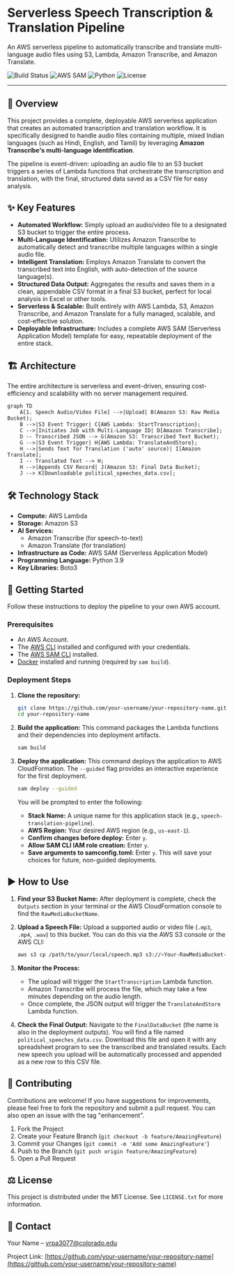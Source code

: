 # Serverless Speech Transcription & Translation Pipeline

An AWS serverless pipeline to automatically transcribe and translate multi-language audio files using S3, Lambda, Amazon Transcribe, and Amazon Translate.

![Build Status](https://img.shields.io/badge/build-passing-brightgreen)
![AWS SAM](https://img.shields.io/badge/built%20with-AWS%20SAM-orange)
![Python](https://img.shields.io/badge/python-3.9-blue)
![License](https://img.shields.io/badge/license-MIT-lightgrey)

---

## 📖 Overview

This project provides a complete, deployable AWS serverless application that creates an automated transcription and translation workflow. It is specifically designed to handle audio files containing multiple, mixed Indian languages (such as Hindi, English, and Tamil) by leveraging **Amazon Transcribe's multi-language identification**.

The pipeline is event-driven: uploading an audio file to an S3 bucket triggers a series of Lambda functions that orchestrate the transcription and translation, with the final, structured data saved as a CSV file for easy analysis.

## ✨ Key Features

* **Automated Workflow:** Simply upload an audio/video file to a designated S3 bucket to trigger the entire process.
* **Multi-Language Identification:** Utilizes Amazon Transcribe to automatically detect and transcribe multiple languages within a single audio file.
* **Intelligent Translation:** Employs Amazon Translate to convert the transcribed text into English, with auto-detection of the source language(s).
* **Structured Data Output:** Aggregates the results and saves them in a clean, appendable CSV format in a final S3 bucket, perfect for local analysis in Excel or other tools.
* **Serverless & Scalable:** Built entirely with AWS Lambda, S3, Amazon Transcribe, and Amazon Translate for a fully managed, scalable, and cost-effective solution.
* **Deployable Infrastructure:** Includes a complete AWS SAM (Serverless Application Model) template for easy, repeatable deployment of the entire stack.

## 🏗️ Architecture

The entire architecture is serverless and event-driven, ensuring cost-efficiency and scalability with no server management required.

```mermaid
graph TD
    A[1. Speech Audio/Video File] -->|Upload| B(Amazon S3: Raw Media Bucket);
    B -->|S3 Event Trigger| C{AWS Lambda: StartTranscription};
    C -->|Initiates Job with Multi-Language ID| D[Amazon Transcribe];
    D -- Transcribed JSON --> G(Amazon S3: Transcribed Text Bucket);
    G -->|S3 Event Trigger| H{AWS Lambda: TranslateAndStore};
    H -->|Sends Text for Translation ('auto' source)| I[Amazon Translate];
    I -- Translated Text --> H;
    H -->|Appends CSV Record| J(Amazon S3: Final Data Bucket);
    J --> K[Downloadable political_speeches_data.csv];
```

## 🛠️ Technology Stack

* **Compute:** AWS Lambda
* **Storage:** Amazon S3
* **AI Services:**
    * Amazon Transcribe (for speech-to-text)
    * Amazon Translate (for translation)
* **Infrastructure as Code:** AWS SAM (Serverless Application Model)
* **Programming Language:** Python 3.9
* **Key Libraries:** Boto3

## 🚀 Getting Started

Follow these instructions to deploy the pipeline to your own AWS account.

### Prerequisites

* An AWS Account.
* The [AWS CLI](https://aws.amazon.com/cli/) installed and configured with your credentials.
* The [AWS SAM CLI](https://docs.aws.amazon.com/serverless-application-model/latest/developerguide/serverless-sam-cli-install.html) installed.
* [Docker](https://www.docker.com/products/docker-desktop/) installed and running (required by `sam build`).

### Deployment Steps

1.  **Clone the repository:**
    ```bash
    git clone https://github.com/your-username/your-repository-name.git
    cd your-repository-name
    ```

2.  **Build the application:**
    This command packages the Lambda functions and their dependencies into deployment artifacts.
    ```bash
    sam build
    ```

3.  **Deploy the application:**
    This command deploys the application to AWS CloudFormation. The `--guided` flag provides an interactive experience for the first deployment.
    ```bash
    sam deploy --guided
    ```
    You will be prompted to enter the following:
    * **Stack Name:** A unique name for this application stack (e.g., `speech-translation-pipeline`).
    * **AWS Region:** Your desired AWS region (e.g., `us-east-1`).
    * **Confirm changes before deploy:** Enter `y`.
    * **Allow SAM CLI IAM role creation:** Enter `y`.
    * **Save arguments to samconfig.toml:** Enter `y`. This will save your choices for future, non-guided deployments.

## ▶️ How to Use

1.  **Find your S3 Bucket Name:** After deployment is complete, check the `Outputs` section in your terminal or the AWS CloudFormation console to find the `RawMediaBucketName`.

2.  **Upload a Speech File:** Upload a supported audio or video file (`.mp3`, `.mp4`, `.wav`) to this bucket. You can do this via the AWS S3 console or the AWS CLI:
    ```bash
    aws s3 cp /path/to/your/local/speech.mp3 s3://<Your-RawMediaBucket-Name>/
    ```

3.  **Monitor the Process:**
    * The upload will trigger the `StartTranscription` Lambda function.
    * Amazon Transcribe will process the file, which may take a few minutes depending on the audio length.
    * Once complete, the JSON output will trigger the `TranslateAndStore` Lambda function.

4.  **Check the Final Output:**
    Navigate to the `FinalDataBucket` (the name is also in the deployment outputs). You will find a file named `political_speeches_data.csv`. Download this file and open it with any spreadsheet program to see the transcribed and translated results. Each new speech you upload will be automatically processed and appended as a new row to this CSV file.

## 🤝 Contributing

Contributions are welcome! If you have suggestions for improvements, please feel free to fork the repository and submit a pull request. You can also open an issue with the tag "enhancement".

1.  Fork the Project
2.  Create your Feature Branch (`git checkout -b feature/AmazingFeature`)
3.  Commit your Changes (`git commit -m 'Add some AmazingFeature'`)
4.  Push to the Branch (`git push origin feature/AmazingFeature`)
5.  Open a Pull Request

## ⚖️ License

This project is distributed under the MIT License. See `LICENSE.txt` for more information.

## 📧 Contact

Your Name – [vrpa3077@colorado.edu](mailto:vrpa3077@colorado.edu)

Project Link: [https://github.com/your-username/your-repository-name](https://github.com/your-username/your-repository-name)